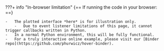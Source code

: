 ???+ info "In-browser limitation"
    {== If running the code in your browser: ==}

    -   The plotted interface *here* is for illustration only.
        -   Due to event listener limitations of this page, it cannot trigger callbacks written in Python.
    -   In a normal Python environment, this will be fully functional.
    -   For a truly interactive online example, please visit our [Binder repo](https://github.com/phurwicz/hover-binder).
